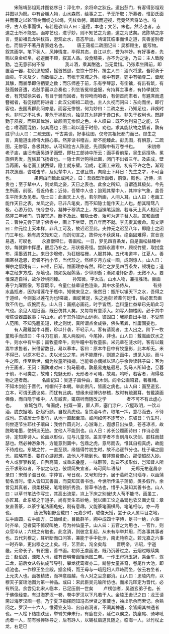 <!-- { "loadSidebar": true } -->
　　宋陈靖彭祖观井图铭序日：淳化中，余将命之狄丘。道出彭门，有客得彭祖观井图以为贶。中有台榭人物，山水森然，绘事之工，予无所取；所慕者，惟彭氏面井而覆之以轮’背树而缆之以绳，凭杖敛躬，跼踏而迎视，竞竟然若将坠也。呜呼，古人临事而惧，有若是欤!山人曰：道德，本也；文艺，末也。然艺也者，志道之士所不能忘。画亦艺也，进乎妙，则不知艺之为道，道之为艺矣。览陈靖之序言，觉彭祖氏龙钟杖策，澄观止水，意态毕出。靖谓其临事而惧之道，真善鉴别者也，而惜乎不著丹青家姓名也。
　　唐王蔼祖二疏图记曰：吴郡顾生，能写物。叙其画学。笔下状人，风神情度，毕得其态，自江以东，誉为神妙。有好事者，先贿以良金细帛，必避而不顾，叙其人品。设食精美，亦不为之谢，乃曰：主人致殷勤，岂无意邪何不醉
　　
　　我斗酒，乘其酣逸，当无爱惜。乃张素坐隅前，即置酒一器，初沉思想望，摇首撼颐，忽饮十馀杯，揖主人曰：酒兴将激，吾将勇于画矣。午未及夕，而数幅之上，有帐于京城之外，帐中有筵，筵中有牺尊二，壶觥其觫，而曇學即倍牺壶之数；而乐师差于前，乐有竽琴瑟，有笙镛，有缶有筑，有鼓而棘音遭，若鼓手而以合奏也；列坐皆冕带盛服，有持算主事者，有持學就饮者，有凭轼徐来者，有目于骑而回者，有仰吻而咱者，有俯首而肃者，有避席而遗簪裾者，有促襟而将进者：此汉公卿祖二疏也。主人久视而问曰：东向而坐，即行客也，去国离群此问亦是。而容无惨恨，何为妙曰：二疏之去，乃知足也，非疾时也，非时之不礼也，非危于祸机也，独见其九非避于谗口也，非失于权利也。既辞勤于夙夜，而果其优游，故颜间无惨恨之色。主人叹曰：既不为利易己之能，洁也；嗜酒而混俗，何其高也；图二疏以遗于时俗，劝也。求其能状物之情者，孰有胜乎!山人曰：二疏去国，千古美谈，好事绘图，仅夸其祖帐都门而已。顾生之言，真能道出师傅大臣心事。然非读书稽古，断不能臻此。彭氏图，有惧意，二疏图，无惨容，各极其妙。从可知绘古人陈迹，先须胸中有万卷书也。
　　宋初修老子庙，庙旧有唐吴道子画壁，即杜工部诗中所云：画手看前辈，吴生远擅场，冕旒俱秀发，旌旆其飞扬者也。一隐士百计购得此画，闭门不出者三年。及庙成，壁当再画，有老画工就西壁，隐士就东壁。洎成，老画工来观，初有不许之色，渐观其次迤逦，咨嗟击节，及见辇中人，工骇且愧，向隐士下拜日：先生之才，不可当也，
　　
　　果何由而致此或问之，曰：吾西壁所画者，前驱，贱也，近侍，清贵也；至于辇中人，则龙凤之姿，天日之表也。此余之所知，自谓造其极矣。今先生所画，前驱，吾近侍也；近侍，吾辇中人也；迨观其辇中人，其神宇气象，盖吾生平所未及见者。隐士曰：此画天上人也，若尔所画，人间入耳。山人曰：老画工能作天日之表，龙凤之姿，已非凡笔矣，而不知隐士能作天上人也。想其精骛八极，心游万仞，恍兮忽兮，凝神于穆清之上，故当操笔运腕，若与天上真人相见乎然非三年闭门，穷搜冥追，断不及此。若隐士者，殆可为道子替人矣。宣和画谱云：曹仲元尝于建宁佛寺中，画上下坐壁，历八年而不就。李氏责其缓命。周文矩曰：仲元绘上天本样，非凡工可及，故迟迟至此。夫仲元之迟至八年，即隐士之闭门三年也，赖有周文矩知之，而剀切言之，故仲元不获戾耳。绝诣固难得，赏音岂易遇，可叹也
　　永嘉僧释仁，善画松。一日，梦见四百条龙，自是画松益臻神妙。每就醉中挥墨，醒后乃补之，形状极奇怪。尝醉永嘉市中，顾视竹壁，取拭盘布，濡墨洒其上。来日少增修，为狂根枯栅，人服其神。五代韦道丰，江夏人。善画寒林逸思，奇僻不拘小节，当代珍之。然经岁月方成一图，成则惊人。山人日：禅宗之悟境有二，曰顿，日渐。惟画理亦有然。释仁之梦见四百条龙，顿境也；道丰之经岁方成，渐境也。顿如兔起鹘落，少纵即逝；渐如澄怀卧游，无微不入。要惟深造自得，故尔妙境同臻。
　　孙知微，字太古。山水人物，兼擅胜场。尝画寿宁九曜图像，写容既毕，令童仁益辈设色渲染。其中水圣侍从，
　　
　　有持水晶瓶者，因为增莲花于瓶中。知微来见之，愀然日：瓶所以镇天下之水，吾得之于道经，今则奚以莲花为也!嗟哉，画蛇著足，失之远矣!若辈何足惜，后必累吾画致不传也。叹惋而去。山人日：画瓶必画花，时手皆然，岂料童仁益辈已先蹈此习气也。余见人临旧画，既日仿其人矣，又每每有意添入。如写人物楼阁，必于其中增陈设器皿数事；写山水，必于其外加远山远树。彼固曰：我能自出手眼，不受前人范围。不知凫脰虽短，续之则忧，真所谓点金成铁，佛头著粪，惟庸固妄也。
　　有人藏戴嵩牛斗图，珍以什袭，不轻示人。客有请观者，主人出之。阶下一牧童戟手而进曰：牛斗力在前，尾入两股间，今尾掉，非也。山人曰：戴嵩画饮水之牛，则水中有牛影；画牧童牵牛，则牛瞳中有牧童影。米元章在涟水时，客有以戴嵩牛求售者，米借留数日，易以摹本。客曰：原本牛目中有牧童影，此本却无。米不得已，以原本归之。夫以米公之笔，尚不能赝作，则嵩之画牛，想见入妙。而斗牛之图，传至后世，偏为牧童所指摘，岂能者亦偶掉以轻心乎余尝读韩子曰：客为齐王画者，王问：画孰难对曰：狗马最难。孰最易鬼魅最易。狗马人所知也，旦暮于前，不可类之，故难；鬼魅无形，无形者不可睹，故易。呜呼，若客者，洵得格物之道者哉。
　　名画记曰：吴道子画仲由，戴木剑。阎令公画昭君，著椎帽。不知木剑创于晋代，椎帽兴于本朝。举此例凡，皆画之病也。山人曰：画至道玄、立本，可谓无遗议矣，而犹有此病。想缘未经博访参稽，故时有疏漏耳。昔戴逵画佛像，而自隐于帐中，人有臧否，辄窃听而随改之学
　　
　　者不可不有此虚心也。
　　宣城包鼎，每画虎，扫溉一室，屏人声，塞门涂户，穴屋取明，一饮斗酒，脱衣据地，卧起行顾，自视真虎也。复饮酒斗许，取笔一挥，意尽而去，不待成也。东坡居士作墨竹，从地一直起至顶。或问如何不逐节分，东坡日：竹生时，何尝逐节生耶杜子瓖曰：我尝作圆光时，心游海上，遐想日出扶桑，苍苍凉凉，故脱略笔墨，使妍淡无迹。宜他人不能到也。山人日：苏长公题画诗曰：作诗必是诗，定知非诗人。论画以形似，见与儿童邻。盖言学者不当刻舟以求剑、胶柱而鼓瑟也。然必神游象外，方能意到圜中。包鼎之虎，意尽而去，惟其自视真虎，故能不待成也。东坡之竹，一直至顶，缘悟得竹初生时，故不必逐节分也。杜子瓖之圆光，脱略笔墨，要在心游遐想，故他人不能到也。若非煞费苦心，那便超然入妙。今人或寥寥数笔，自矜高简，或重床叠屋，一味颟顸，动曰不求形似，岂知昔人所云不求形似者，不似之似也，彼烦简失宜者，乌可同年语哉!
　　元郑元祐遂昌杂录曰：宋僧子温日观，字仲言，号日观，又号知归于。居于葛岭之玛瑙寺，以画蒲萄名当时。惜人皆知其善画，而莫知其善书也。今世所传温子蒲萄，类多假作。余曾见其真者，须柔枝硬，笔笔顿折秀劲，皆草书法也，惜乎人莫知其善书也。山人曰：以草书笔法作写生，其高出流辈，岂上下床之别哉!夫人苟不能书，画虽工，亦匠耳。此东坡之于道子，尚有吴生虽妙绝，犹以画工论之品骘也欤又画史载：章友直善篆，以篆字笔法画龟蛇，剧有意趣。又能篆笔画棋局，笔笔相似，亦一奇也。
　　
　　唐张骛朝野佥载曰：元嘉少时，聪俊天授，尝于众人属耳目之地，左手画圆，右手画方，口诵经史，目数群羊，胸中成四十字诗，足书一绝，六事一时齐举。见者莫不惊叹叫绝，号为神仙童子。山人曰：五官之为用也，一官作，则众官毕从；六根之有触也，此念消，则彼念复起，从未有毕举并用，而各事其事者也。五代刘穆之，耳听断而口问答，兼能于手中批示，南史艳称之。若元嘉之六事一时齐举，更出穆之之上矣。吁，艺至此，洵全矣哉
　　晋明帝，讳绍，字道畿。元帝长子。有识鉴，善书画。初师王虜画法，既乃沉著过之。云烟过眼续集云：赵伯昂，溧阳人也，藏有晋明帝画瑶池图二卷。一作王母冠玉冠，乘金车，驾二龙，前后女从各执旄节导引，攀龙抚鸾者亦二，鬍髻女童甚奇，卷尾作大池，即瑶池也。一作穆王坐金殿，据金椅，而王母与一峨冠妇人鼎峙而坐，彼云右坐者，上元夫人也。画极精致，而神意超越，令人对之尘念都消。山人曰：思陵内府，以穆天子宴瑶池图为第一神品。或曰：宋武臣吴元瑜所仿也。而米元晖定为晋代，必有所见。余尝见北宋人临本，已足压倒一世矣
　　卢楞伽者，吴道玄弟子也。长于佛像经变。有过海罗汉一卷，卷中罗汉以下凡若干人。金陵王逊记之曰：龙王请斋过海罗汉图一卷。乃宁夏卫指挥同知冯杰世贤之家藏也，袖出示余而索记。余熟阅之，罗汉一十六人，惟荷笠支筇、出自岩洞者，不阐其神通，余皆阐其神通者也。一人松下结跏趺坐，举臂欠伸未行，有鹿在旁，延伫以俟之。执麈尾、骑哮吼虎者一人，前有猴捧钵导之，后有踭人，以锡杖肩道具随之。临海一人，以竹杖止龙，右足已
　　
